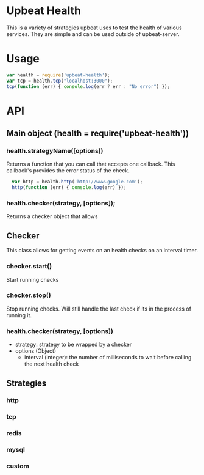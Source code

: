 # Upbeat Health

This is a variety of strategies upbeat uses to test the health of various services.
They are simple and can be used outside of upbeat-server.

# Usage
```javascript
var health = require('upbeat-health');
var tcp = health.tcp("localhost:3000");
tcp(function (err) { console.log(err ? err : "No error") });
```

# API

## Main object (health = require('upbeat-health'))
### health.strategyName([options])

Returns a function that you can call that accepts one callback.  This callback's 
provides the error status of the check.

```javascript
  var http = health.http('http://www.google.com');
  http(function (err) { console.log(err) });
```

### health.checker(strategy, [options]);

Returns a checker object that allows 

## Checker

This class allows for getting events on an health checks on an interval timer.

### checker.start()

Start running checks

### checker.stop()

Stop running checks.  Will still handle the last check if its in the process of running it.

### health.checker(strategy, [options])

  * strategy: strategy to be wrapped by a checker
  * options (Object)
    * interval (integer): the number of milliseconds to wait before calling the next health check

## Strategies
### http
### tcp
### redis
### mysql
### custom
